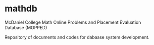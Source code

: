 # mathdb
McDaniel College 
Math Online Problems and Placement Evaluation Database (MOPPED)

Repository of documents and codes for dabaase system development.
